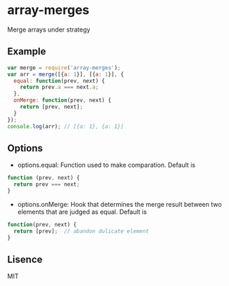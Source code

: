 # array-merges
Merge arrays under strategy

## Example
```javascript
var merge = require('array-merges');
var arr = merge([{a: 1}], [{a: 1}], {
  equal: function(prev, next) {
    return prev.a === next.a;
  },
  onMerge: function(prev, next) {
    return [prev, next];
  }
});
console.log(arr); // [{a: 1}, {a: 1}]
```
## Options

- options.equal: Function used to make comparation. Default is
```javascript
function (prev, next) {
  return prev === next;
}
```

- options.onMerge: Hook that determines the merge result between two
  elements that are judged as equal. Default is
```javascript
function(prev, next) {
  return [prev];  // abandon dulicate element
}
```
## Lisence
MIT
